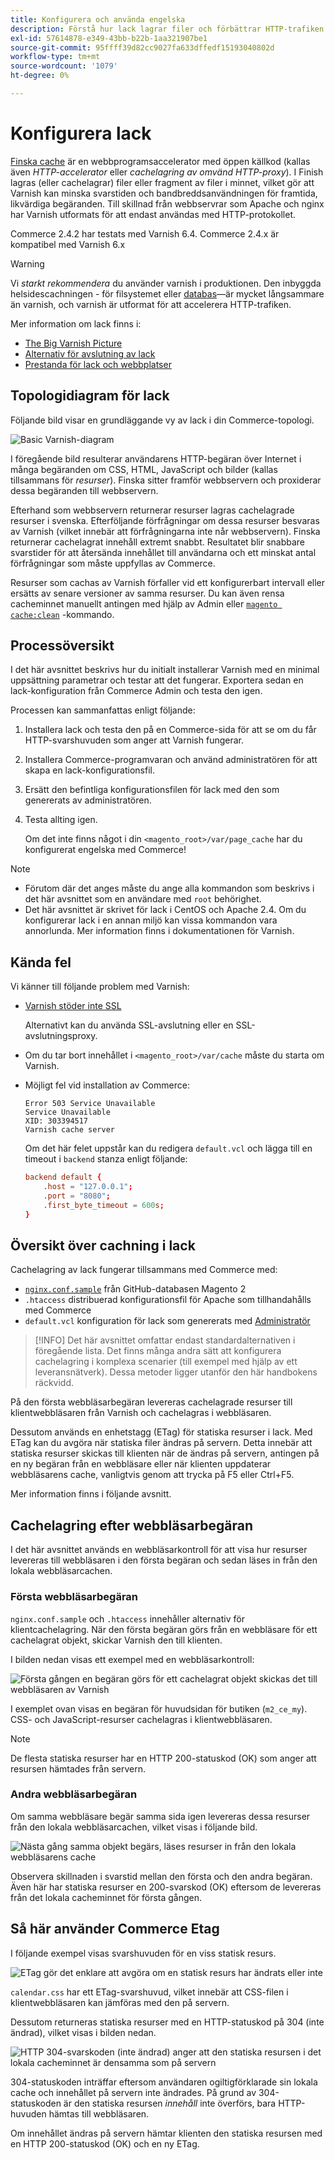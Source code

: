 ```yaml
---
title: Konfigurera och använda engelska
description: Förstå hur lack lagrar filer och förbättrar HTTP-trafiken.
exl-id: 57614878-e349-43bb-b22b-1aa321907be1
source-git-commit: 95ffff39d82cc9027fa633dffedf15193040802d
workflow-type: tm+mt
source-wordcount: '1079'
ht-degree: 0%

---
```


# Konfigurera lack

[Finska cache] är en webbprogramsaccelerator med öppen källkod (kallas även _HTTP-accelerator_ eller _cachelagring av omvänd HTTP-proxy_). I Finish lagras (eller cachelagrar) filer eller fragment av filer i minnet, vilket gör att Varnish kan minska svarstiden och bandbreddsanvändningen för framtida, likvärdiga begäranden. Till skillnad från webbservrar som Apache och nginx har Varnish utformats för att endast användas med HTTP-protokollet.

Commerce 2.4.2 har testats med Varnish 6.4. Commerce 2.4.x är kompatibel med Varnish 6.x

>[!WARNING]
>
>Vi _starkt rekommendera_ du använder varnish i produktionen. Den inbyggda helsidescachningen - för filsystemet eller [databas]—är mycket långsammare än varnish, och varnish är utformat för att accelerera HTTP-trafiken.

Mer information om lack finns i:

- [The Big Varnish Picture]
- [Alternativ för avslutning av lack]
- [Prestanda för lack och webbplatser]

## Topologidiagram för lack

Följande bild visar en grundläggande vy av lack i din Commerce-topologi.

![Basic Varnish-diagram](../../assets/configuration/varnish-basic.png)

I föregående bild resulterar användarens HTTP-begäran över Internet i många begäranden om CSS, HTML, JavaScript och bilder (kallas tillsammans för _resurser_). Finska sitter framför webbservern och proxiderar dessa begäranden till webbservern.

Efterhand som webbservern returnerar resurser lagras cachelagrade resurser i svenska. Efterföljande förfrågningar om dessa resurser besvaras av Varnish (vilket innebär att förfrågningarna inte når webbservern). Finska returnerar cachelagrat innehåll extremt snabbt. Resultatet blir snabbare svarstider för att återsända innehållet till användarna och ett minskat antal förfrågningar som måste uppfyllas av Commerce.

Resurser som cachas av Varnish förfaller vid ett konfigurerbart intervall eller ersätts av senare versioner av samma resurser. Du kan även rensa cacheminnet manuellt antingen med hjälp av Admin eller [`magento cache:clean`](../cli/manage-cache.md#clean-and-flush-cache-types) -kommando.

## Processöversikt

I det här avsnittet beskrivs hur du initialt installerar Varnish med en minimal uppsättning parametrar och testar att det fungerar. Exportera sedan en lack-konfiguration från Commerce Admin och testa den igen.

Processen kan sammanfattas enligt följande:

1. Installera lack och testa den på en Commerce-sida för att se om du får HTTP-svarshuvuden som anger att Varnish fungerar.
1. Installera Commerce-programvaran och använd administratören för att skapa en lack-konfigurationsfil.
1. Ersätt den befintliga konfigurationsfilen för lack med den som genererats av administratören.
1. Testa allting igen.

   Om det inte finns något i din `<magento_root>/var/page_cache` har du konfigurerat engelska med Commerce!

>[!NOTE]
- Förutom där det anges måste du ange alla kommandon som beskrivs i det här avsnittet som en användare med `root` behörighet.
- Det här avsnittet är skrivet för lack i CentOS och Apache 2.4. Om du konfigurerar lack i en annan miljö kan vissa kommandon vara annorlunda. Mer information finns i dokumentationen för Varnish.


## Kända fel

Vi känner till följande problem med Varnish:

- [Varnish stöder inte SSL]

   Alternativt kan du använda SSL-avslutning eller en SSL-avslutningsproxy.

- Om du tar bort innehållet i `<magento_root>/var/cache` måste du starta om Varnish.

- Möjligt fel vid installation av Commerce:

   ```terminal
   Error 503 Service Unavailable
   Service Unavailable
   XID: 303394517
   Varnish cache server
   ```

   Om det här felet uppstår kan du redigera `default.vcl` och lägga till en timeout i `backend` stanza enligt följande:

   ```conf
   backend default {
       .host = "127.0.0.1";
       .port = "8080";
       .first_byte_timeout = 600s;
   }
   ```

## Översikt över cachning i lack

Cachelagring av lack fungerar tillsammans med Commerce med:

- [`nginx.conf.sample`](https://github.com/magento/magento2/blob/2.4/nginx.conf.sample) från GitHub-databasen Magento 2
- `.htaccess` distribuerad konfigurationsfil för Apache som tillhandahålls med Commerce
- `default.vcl` konfiguration för lack som genererats med [Administratör](../cache/configure-varnish-commerce.md)

>[!INFO]
Det här avsnittet omfattar endast standardalternativen i föregående lista. Det finns många andra sätt att konfigurera cachelagring i komplexa scenarier (till exempel med hjälp av ett leveransnätverk). Dessa metoder ligger utanför den här handbokens räckvidd.

På den första webbläsarbegäran levereras cachelagrade resurser till klientwebbläsaren från Varnish och cachelagras i webbläsaren.

Dessutom används en enhetstagg (ETag) för statiska resurser i lack. Med ETag kan du avgöra när statiska filer ändras på servern. Detta innebär att statiska resurser skickas till klienten när de ändras på servern, antingen på en ny begäran från en webbläsare eller när klienten uppdaterar webbläsarens cache, vanligtvis genom att trycka på F5 eller Ctrl+F5.

Mer information finns i följande avsnitt.

## Cachelagring efter webbläsarbegäran

I det här avsnittet används en webbläsarkontroll för att visa hur resurser levereras till webbläsaren i den första begäran och sedan läses in från den lokala webbläsarcachen.

### Första webbläsarbegäran

`nginx.conf.sample` och `.htaccess` innehåller alternativ för klientcachelagring. När den första begäran görs från en webbläsare för ett cachelagrat objekt, skickar Varnish den till klienten.

I bilden nedan visas ett exempel med en webbläsarkontroll:

![Första gången en begäran görs för ett cachelagrat objekt skickas det till webbläsaren av Varnish](../../assets/configuration/varnish-apache-first-visit.png)

I exemplet ovan visas en begäran för huvudsidan för butiken (`m2_ce_my`). CSS- och JavaScript-resurser cachelagras i klientwebbläsaren.

>[!NOTE]
De flesta statiska resurser har en HTTP 200-statuskod (OK) som anger att resursen hämtades från servern.

### Andra webbläsarbegäran

Om samma webbläsare begär samma sida igen levereras dessa resurser från den lokala webbläsarcachen, vilket visas i följande bild.

![Nästa gång samma objekt begärs, läses resurser in från den lokala webbläsarens cache](../../assets/configuration/varnish-apache-second-visit.png)

Observera skillnaden i svarstid mellan den första och den andra begäran. Även här har statiska resurser en 200-svarskod (OK) eftersom de levereras från det lokala cacheminnet för första gången.

## Så här använder Commerce Etag

I följande exempel visas svarshuvuden för en viss statisk resurs.

![ETag gör det enklare att avgöra om en statisk resurs har ändrats eller inte](../../assets/configuration/varnish-etag.png)

`calendar.css` har ett ETag-svarshuvud, vilket innebär att CSS-filen i klientwebbläsaren kan jämföras med den på servern.

Dessutom returneras statiska resurser med en HTTP-statuskod på 304 (inte ändrad), vilket visas i bilden nedan.

![HTTP 304-svarskoden (inte ändrad) anger att den statiska resursen i det lokala cacheminnet är densamma som på servern](../../assets/configuration/varnish-304.png)

304-statuskoden inträffar eftersom användaren ogiltigförklarade sin lokala cache och innehållet på servern inte ändrades. På grund av 304-statuskoden är den statiska resursen _innehåll_ inte överförs, bara HTTP-huvuden hämtas till webbläsaren.

Om innehållet ändras på servern hämtar klienten den statiska resursen med en HTTP 200-statuskod (OK) och en ny ETag.

<!-- Link Definitions -->

[databas]: https://developer.adobe.com/commerce/php/development/cache/partial/database-caching/
[The Big Varnish Picture]: https://www.varnish-cache.org/docs/trunk/users-guide/intro.html
[Finska cache]: https://varnish-cache.org
[Alternativ för avslutning av lack]: https://www.varnish-cache.org/docs/trunk/reference/varnishd.html#ref-varnishd-options
[Prestanda för lack och webbplatser]: https://www.varnish-cache.org/docs/trunk/users-guide/performance.html#users-performance
[Varnish stöder inte SSL]: https://www.varnish-cache.org/docs/3.0/phk/ssl.html
